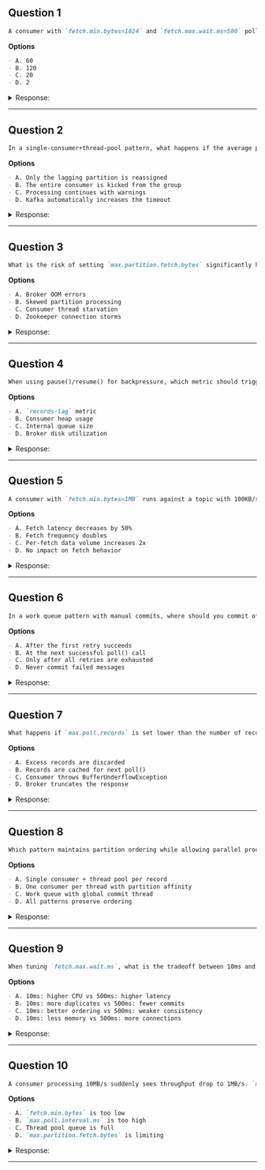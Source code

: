## Question 1

```markdown
A consumer with `fetch.min.bytes=1024` and `fetch.max.wait.ms=500` polls from a topic where messages arrive at 1KB every 300ms. How many broker roundtrips occur per minute?
```

**Options**
```markdown
- A. 60
- B. 120
- C. 20
- D. 2
```

<details><summary>Response:</summary>

**Answer:** B

**Explanation:**

```markdown
The consumer waits up to 500ms for 1KB of data (fetch.min.bytes). With messages arriving every 300ms (faster than the wait time), it fetches on every poll call. Assuming 100ms poll intervals (typical), this results in ~120 fetches/minute (60000ms/500ms).

- A. Incorrect: Underestimates fetch frequency
- B. Correct: Accounts for both wait time and poll rate
- C. Incorrect: Overestimates batching
- D. Incorrect: Severely underestimates activity
```

</details>

---

## Question 2

```markdown
In a single-consumer+thread-pool pattern, what happens if the average processing time exceeds `max.poll.interval.ms` for just one partition's records?
```

**Options**
```markdown
- A. Only the lagging partition is reassigned
- B. The entire consumer is kicked from the group
- C. Processing continues with warnings
- D. Kafka automatically increases the timeout
```

<details><summary>Response:</summary>

**Answer:** B

**Explanation:**

```markdown
`max.poll.interval.ms` is a global consumer setting - violation for any partition causes complete consumer removal from the group.

- A. Incorrect: Rebalance affects all partitions
- B. Correct: Whole consumer is removed
- C. Incorrect: Violations trigger rebalance
- D. Incorrect: Timeouts aren't auto-adjusted
```

</details>

---

## Question 3

```markdown
What is the risk of setting `max.partition.fetch.bytes` significantly higher than `fetch.max.bytes` in a consumer with 100 subscribed partitions?
```

**Options**
```markdown
- A. Broker OOM errors
- B. Skewed partition processing
- C. Consumer thread starvation
- D. Zookeeper connection storms
```

<details><summary>Response:</summary>

**Answer:** B

**Explanation:**

```markdown
Large `max.partition.fetch.bytes` with many partitions can cause a few large partitions to dominate the fetch response, starving smaller ones.

- A. Incorrect: Brokers limit response size via `fetch.max.bytes`
- B. Correct: Leads to uneven partition processing
- C. Incorrect: Threading isn't affected by fetch sizes
- D. Incorrect: Unrelated to Zookeeper
```

</details>

---

## Question 4

```markdown
When using pause()/resume() for backpressure, which metric should trigger pausing to avoid OOM?
```

**Options**
```markdown
- A. `records-lag` metric
- B. Consumer heap usage
- C. Internal queue size
- D. Broker disk utilization
```

<details><summary>Response:</summary>

**Answer:** C

**Explanation:**

```markdown
Pausing should occur when the internal processing queue nears capacity, before OOM occurs.

- A. Incorrect: Lag indicates consumer speed, not memory pressure
- B. Incorrect: Heap monitoring is too indirect
- C. Correct: Queue size directly reflects backpressure need
- D. Incorrect: Broker metrics don't affect consumer memory
```

</details>

---

## Question 5

```markdown
A consumer with `fetch.min.bytes=1MB` runs against a topic with 100KB/s/partition. How does increasing partitions from 10 to 20 affect fetch efficiency?
```

**Options**
```markdown
- A. Fetch latency decreases by 50%
- B. Fetch frequency doubles
- C. Per-fetch data volume increases 2x
- D. No impact on fetch behavior
```

<details><summary>Response:</summary>

**Answer:** C

**Explanation:**

```markdown
More partitions means more parallel streams contributing to the min bytes threshold, increasing data per fetch.

- A. Incorrect: Latency depends on slowest partition
- B. Incorrect: Frequency may decrease with larger fetches
- C. Correct: More partitions = more data per fetch
- D. Incorrect: Throughput characteristics change
```

</details>

---

## Question 6

```markdown
In a work queue pattern with manual commits, where should you commit offsets when processing fails?
```

**Options**
```markdown
- A. After the first retry succeeds
- B. At the next successful poll() call
- C. Only after all retries are exhausted
- D. Never commit failed messages
```

<details><summary>Response:</summary>

**Answer:** A

**Explanation:**

```markdown
For exactly-once semantics, commit only after successful processing (including retries), not on failure.

- A. Correct: Commit only on eventual success
- B. Incorrect: Poll timing is unrelated to processing
- C. Incorrect: Exhaustion means giving up - shouldn't commit
- D. Incorrect: Need to commit progress
```

</details>

---

## Question 7

```markdown
What happens if `max.poll.records` is set lower than the number of records a broker returns in one fetch?
```

**Options**
```markdown
- A. Excess records are discarded
- B. Records are cached for next poll()
- C. Consumer throws BufferUnderflowException
- D. Broker truncates the response
```

<details><summary>Response:</summary>

**Answer:** B

**Explanation:**

```markdown
Kafka caches unconsumed records internally for subsequent polls, maintaining efficiency.

- A. Incorrect: No records are lost
- B. Correct: Records are preserved between polls
- C. Incorrect: No exception occurs
- D. Incorrect: Broker isn't aware of client limits
```

</details>

---

## Question 8

```markdown
Which pattern maintains partition ordering while allowing parallel processing?
```

**Options**
```markdown
- A. Single consumer + thread pool per record
- B. One consumer per thread with partition affinity
- C. Work queue with global commit thread
- D. All patterns preserve ordering
```

<details><summary>Response:</summary>

**Answer:** B

**Explanation:**

```markdown
Only partition-affinity models (one consumer/thread per partition) maintain ordering while parallelizing.

- A. Incorrect: Pool processing may reorder records
- B. Correct: Partition affinity preserves order
- C. Incorrect: Queue workers may process out-of-order
- D. Incorrect: Not all patterns preserve order
```

</details>

---

## Question 9

```markdown
When tuning `fetch.max.wait.ms`, what is the tradeoff between 10ms and 500ms settings?
```

**Options**
```markdown
- A. 10ms: higher CPU vs 500ms: higher latency
- B. 10ms: more duplicates vs 500ms: fewer commits
- C. 10ms: better ordering vs 500ms: weaker consistency
- D. 10ms: less memory vs 500ms: more connections
```

<details><summary>Response:</summary>

**Answer:** A

**Explanation:**

```markdown
Shorter wait means more frequent empty fetches (CPU overhead), longer wait increases latency.

- A. Correct: Captures the core tradeoff
- B. Incorrect: Unrelated to duplicates/commits
- C. Incorrect: Doesn't affect ordering/consistency
- D. Incorrect: Connection count is unaffected
```

</details>

---

## Question 10

```markdown
A consumer processing 10MB/s suddenly sees throughput drop to 1MB/s. `max.poll.records=1000` and average record size is 10KB. What's the most likely issue?
```

**Options**
```markdown
- A. `fetch.min.bytes` is too low
- B. `max.poll.interval.ms` is too high
- C. Thread pool queue is full
- D. `max.partition.fetch.bytes` is limiting
```

<details><summary>Response:</summary>

**Answer:** C

**Explanation:**

```markdown
At 10KB/record, 1000 records = ~10MB. Throughput drop suggests backpressure, likely from a full processing queue.

- A. Incorrect: Would affect network efficiency, not throughput
- B. Incorrect: High interval wouldn't reduce throughput
- C. Correct: Queue full would throttle polling
- D. Incorrect: Would manifest as skew, not uniform slowdown
```

</details>

---
